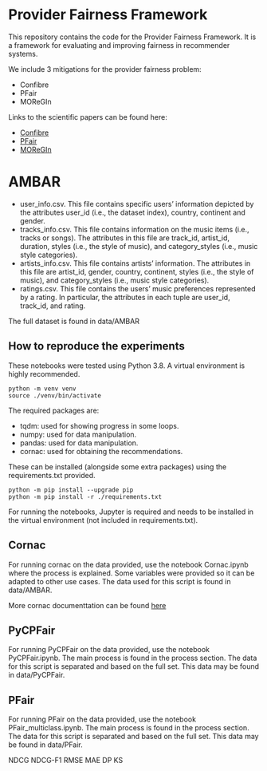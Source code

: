 # Provider Fairness Framework

This repository contains the code for the Provider Fairness Framework. It is a framework for evaluating and improving fairness in recommender systems.

We include 3 mitigations for the provider fairness problem:

- Confibre
- PFair
- MOReGIn

Links to the scientific papers can be found here:

- [Confibre](https://arxiv.org/abs/2305.18298)
- [PFair](https://arxiv.org/abs/2305.18298)
- [MOReGIn](https://arxiv.org/abs/2305.18298)

# AMBAR

- user_info.csv. This file contains specific users’ information depicted by the attributes user_id (i.e., the dataset index),
country, continent and gender.
- tracks_info.csv. This file contains information on the music items (i.e., tracks or songs). The attributes in this file are
track_id, artist_id, duration, styles (i.e., the style of music), and category_styles (i.e., music style categories).
- artists_info.csv. This file contains artists’ information. The attributes in this file are artist_id, gender, country, continent, styles (i.e., the style of music), and category_styles (i.e., music style categories).
- ratings.csv. This file contains the users’ music preferences represented by a rating. In particular, the attributes in each tuple are user_id, track_id, and rating.

The full dataset is found in data/AMBAR

## How to reproduce the experiments

These notebooks were tested using Python 3.8. A virtual environment is highly recommended.

```shell
python -m venv venv
source ./venv/bin/activate
```

The required packages are:

- tqdm: used for showing progress in some loops.
- numpy: used for data manipulation.
- pandas: used for data manipulation.
- cornac: used for obtaining the recommendations.

These can be installed (alongside some extra packages) using the requirements.txt provided.

```shell
python -m pip install --upgrade pip
python -m pip install -r ./requirements.txt
```

For running the notebooks, Jupyter is required and needs to be installed in the virtual environment (not included in
requirements.txt).

## Cornac

For running cornac on the data provided, use the notebook Cornac.ipynb where the process is explained. Some variables
were provided so it can be adapted to other use cases. The data used for this script is found in data/AMBAR.

More cornac documenttation can be found [here](https://cornac.readthedocs.io/en/stable/user/index.html)

## PyCPFair

For running PyCPFair on the data provided, use the notebook PyCPFair.ipynb. The main process is found in the process
section.
The data for this script is separated and based on the full set. This data may be found in data/PyCPFair.

## PFair

For running PFair on the data provided, use the notebook PFair_multiclass.ipynb. The main process is found in the process
section.
The data for this script is separated and based on the full set. This data may be found in data/PFair.

NDCG
NDCG-F1
RMSE 
MAE
DP
KS